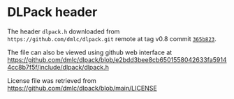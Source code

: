 # DLPack header

The header `dlpack.h` downloaded from `https://github.com/dmlc/dlpack.git` remote at tag v0.8 commit [`365b823`](https://github.com/dmlc/dlpack/commit/365b823cedb281cd0240ca601aba9b78771f91a3).

The file can also be viewed using github web interface at https://github.com/dmlc/dlpack/blob/e2bdd3bee8cb6501558042633fa59144cc8b7f5f/include/dlpack/dlpack.h

License file was retrieved from https://github.com/dmlc/dlpack/blob/main/LICENSE
